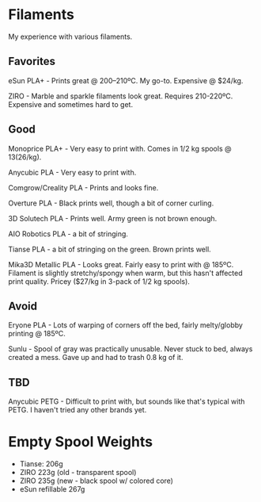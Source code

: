 Filaments
=========

My experience with various filaments.

Favorites
---------

eSun PLA+ - Prints great @ 200–210ºC. My go-to. Expensive @ $24/kg.

ZIRO - Marble and sparkle filaments look great. Requires 210-220ºC. Expensive
and sometimes hard to get.

Good
----

Monoprice PLA+ - Very easy to print with. Comes in 1/2 kg spools @
$13 ($26/kg).

Anycubic PLA - Very easy to print with.

Comgrow/Creality PLA - Prints and looks fine.

Overture PLA - Black prints well, though a bit of corner curling.

3D Solutech PLA - Prints well. Army green is not brown enough.

AIO Robotics PLA - a bit of stringing.

Tianse PLA - a bit of stringing on the green. Brown prints well.

Mika3D Metallic PLA - Looks great. Fairly easy to print with @ 185ºC.
Filament is slightly stretchy/spongy when warm, but this hasn't affected
print quality. Pricey ($27/kg in 3-pack of 1/2 kg spools).

Avoid
-----

Eryone PLA - Lots of warping of corners off the bed, fairly melty/globby
printing @ 185ºC.

Sunlu - Spool of gray was practically unusable. Never stuck to bed, always
created a mess. Gave up and had to trash 0.8 kg of it.

TBD
---

Anycubic PETG - Difficult to print with, but sounds like that's typical with
PETG. I haven't tried any other brands yet.

Empty Spool Weights
===================

* Tianse: 206g
* ZIRO		223g (old - transparent spool)
* ZIRO		235g (new - black spool w/ colored core)
* eSun refillable		267g

